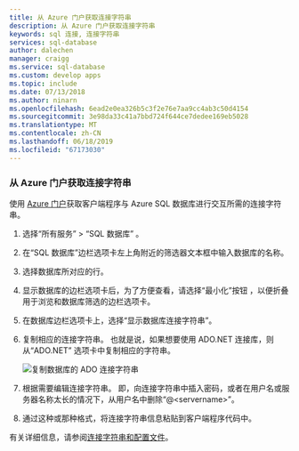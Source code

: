```yaml
---
title: 从 Azure 门户获取连接字符串
description: 从 Azure 门户获取连接字符串
keywords: sql 连接, 连接字符串
services: sql-database
author: dalechen
manager: craigg
ms.service: sql-database
ms.custom: develop apps
ms.topic: include
ms.date: 07/13/2018
ms.author: ninarn
ms.openlocfilehash: 6ead2e0ea326b5c3f2e76e7aa9cc4ab3c50d4154
ms.sourcegitcommit: 3e98da33c41a7bbd724f644ce7dedee169eb5028
ms.translationtype: MT
ms.contentlocale: zh-CN
ms.lasthandoff: 06/18/2019
ms.locfileid: "67173030"
---
```

### <a name="obtain-the-connection-string-from-the-azure-portal"></a>从 Azure 门户获取连接字符串
使用 [Azure 门户](https://portal.azure.com/)获取客户端程序与 Azure SQL 数据库进行交互所需的连接字符串。

1. 选择“所有服务”   > “SQL 数据库”  。

2. 在“SQL 数据库”边栏选项卡左上角附近的筛选器文本框中输入数据库的名称。 

3. 选择数据库所对应的行。

4. 显示数据库的边栏选项卡后，为了方便查看，请选择“最小化”按钮  ，以便折叠用于浏览和数据库筛选的边栏选项卡。

5. 在数据库边栏选项卡上，选择“显示数据库连接字符串”。 

6. 复制相应的连接字符串。 也就是说，如果想要使用 ADO.NET 连接库，则从“ADO.NET”  选项卡中复制相应的字符串。

    ![复制数据库的 ADO 连接字符串][20-CopyAdoConnectionString]

7. 根据需要编辑连接字符串。 即，向连接字符串中插入密码，或者在用户名或服务器名称太长的情况下，从用户名中删除“@&lt;servername&gt;”。

8. 通过这种或那种格式，将连接字符串信息粘贴到客户端程序代码中。

有关详细信息，请参阅[连接字符串和配置文件](https://msdn.microsoft.com/library/ms254494.aspx)。

<!-- Image references. -->



[20-CopyAdoConnectionString]: ./media/sql-database-include-connection-string-20-portalshots/connqry-connstr-b.png


<!--
These three includes/ files are a sequenced set, but you can pick and choose:

includes/sql-database-include-connection-string-20-portalshots.md
includes/sql-database-include-connection-string-30-compare.md
includes/sql-database-include-connection-string-40-config.md
-->
